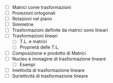 - [ ] Matrici come trasformazioni 
- [ ] Proiezioni ortogonali
- [ ] Rotazioni nel piano
- [ ] Simmetrie
- [ ] Trasformazioni definite da matrici sono lineari
- [ ] Trasformazioni lineari
	- [ ] T.L. e matrici
	- [ ] Proprietà delle T.L.
- [ ] Composizione e prodotto di Matrici
- [ ] Nucleo e immagine di trasformazione lineare
	- [ ] Esempi
- [ ] Iniettività di trasformazione lineare
- [ ] Suriettività di trasformazione lineare
